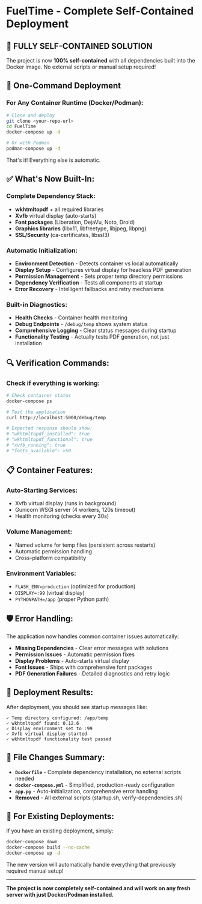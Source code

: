# FuelTime - Complete Self-Contained Deployment

## 🎯 **FULLY SELF-CONTAINED SOLUTION**

The project is now **100% self-contained** with all dependencies built into the Docker image. No external scripts or manual setup required!

## 🚀 **One-Command Deployment**

### For Any Container Runtime (Docker/Podman):
```bash
# Clone and deploy
git clone <your-repo-url>
cd FuelTime
docker-compose up -d

# Or with Podman
podman-compose up -d
```

That's it! Everything else is automatic.

## ✅ **What's Now Built-In:**

### **Complete Dependency Stack:**
- **wkhtmltopdf** + all required libraries
- **Xvfb** virtual display (auto-starts)
- **Font packages** (Liberation, DejaVu, Noto, Droid)
- **Graphics libraries** (libx11, libfreetype, libjpeg, libpng)
- **SSL/Security** (ca-certificates, libssl3)

### **Automatic Initialization:**
- **Environment Detection** - Detects container vs local automatically
- **Display Setup** - Configures virtual display for headless PDF generation
- **Permission Management** - Sets proper temp directory permissions
- **Dependency Verification** - Tests all components at startup
- **Error Recovery** - Intelligent fallbacks and retry mechanisms

### **Built-in Diagnostics:**
- **Health Checks** - Container health monitoring
- **Debug Endpoints** - `/debug/temp` shows system status
- **Comprehensive Logging** - Clear status messages during startup
- **Functionality Testing** - Actually tests PDF generation, not just installation

## 🔍 **Verification Commands:**

### Check if everything is working:
```bash
# Check container status
docker-compose ps

# Test the application
curl http://localhost:5000/debug/temp

# Expected response should show:
# "wkhtmltopdf_installed": true
# "wkhtmltopdf_functional": true
# "xvfb_running": true
# "fonts_available": >50
```

## 📋 **Container Features:**

### **Auto-Starting Services:**
- Xvfb virtual display (runs in background)
- Gunicorn WSGI server (4 workers, 120s timeout)
- Health monitoring (checks every 30s)

### **Volume Management:**
- Named volume for temp files (persistent across restarts)
- Automatic permission handling
- Cross-platform compatibility

### **Environment Variables:**
- `FLASK_ENV=production` (optimized for production)
- `DISPLAY=:99` (virtual display)
- `PYTHONPATH=/app` (proper Python path)

## 🛡️ **Error Handling:**

The application now handles common container issues automatically:

- **Missing Dependencies** - Clear error messages with solutions
- **Permission Issues** - Automatic permission fixes
- **Display Problems** - Auto-starts virtual display
- **Font Issues** - Ships with comprehensive font packages
- **PDF Generation Failures** - Detailed diagnostics and retry logic

## 🎉 **Deployment Results:**

After deployment, you should see startup messages like:
```
✓ Temp directory configured: /app/temp
✓ wkhtmltopdf found: 0.12.6
✓ Display environment set to :99
✓ Xvfb virtual display started
✓ wkhtmltopdf functionality test passed
```

## 📝 **File Changes Summary:**

- **`Dockerfile`** - Complete dependency installation, no external scripts needed
- **`docker-compose.yml`** - Simplified, production-ready configuration
- **`app.py`** - Auto-initialization, comprehensive error handling
- **Removed** - All external scripts (startup.sh, verify-dependencies.sh)

## 🔧 **For Existing Deployments:**

If you have an existing deployment, simply:
```bash
docker-compose down
docker-compose build --no-cache
docker-compose up -d
```

The new version will automatically handle everything that previously required manual setup!

---

**The project is now completely self-contained and will work on any fresh server with just Docker/Podman installed.**
